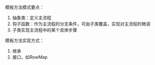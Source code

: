 模板方法模式要点：
1. 抽象类：定义主流程
2. 钩子函数：作为主流程的分支条件，可由子类覆盖，实现对主流程的微调
3. 子类实现主流程中的某个具体步骤

模板方法实现方式：
1. 继承
2. 接口，如RowMap
